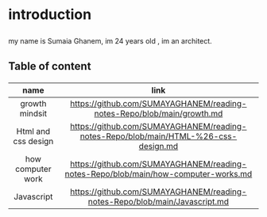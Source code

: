 # introduction <P>
my name is Sumaia Ghanem, im 24 years old , im an architect.<P>
  ## Table of content <P>
 | name | link |
| :---: | :---: |
| growth mindsit |https://github.com/SUMAYAGHANEM/reading-notes-Repo/blob/main/growth.md|
| Html and css design |https://github.com/SUMAYAGHANEM/reading-notes-Repo/blob/main/HTML-%26-css-design.md|
| how computer work |https://github.com/SUMAYAGHANEM/reading-notes-Repo/blob/main/how-computer-works.md|
| Javascript |https://github.com/SUMAYAGHANEM/reading-notes-Repo/blob/main/Javascript.md|
 
 
